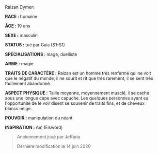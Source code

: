 Raizan Dymen

**RACE :** humaine

**ÂGE :** 19 ans

**SEXE :** masculin

**STATUS :** tué par Gaia (S1-S1)

**SPÉCIALISATIONS :** mage, duelliste

**ARME :** magie

**TRAITS DE CARACTÈRE :** Raizan est un homme très renfermé qui ne voit que le négatif du monde, il ne sourit et rit que très rarement, il se sent très facilement abandonné.

**ASPECT PHYSIQUE :** Taille moyenne, moyennement musclé, il se cache sous une longue cape avec capuche. Les quelques personnes ayant eu l'opportunité de le voir disent se souvenir de traits fins, et de cheveux blancs neige.

**POUVOIR :** manipulation du néant

**INSPIRATION :** Ain (Elsword)

> Anciennement joué par Jeffaria
> 
> Dernière modification le 14 juin 2020
